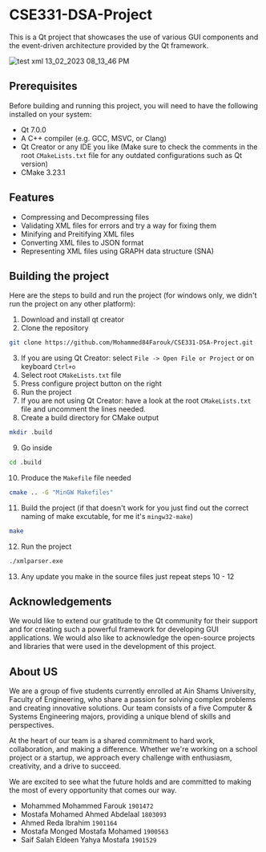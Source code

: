 # CSE331-DSA-Project

This is a Qt project that showcases the use of various GUI components and the event-driven architecture provided by the Qt framework.

![test xml 13_02_2023 08_13_46 PM](https://user-images.githubusercontent.com/74428638/218540346-45109288-8916-4d6f-b573-959d6e482b0b.png)

## Prerequisites

Before building and running this project, you will need to have the following installed on your system:

- Qt 7.0.0
- A C++ compiler (e.g. GCC, MSVC, or Clang)
- Qt Creator or any IDE you like (Make sure to check the comments in the root ``CMakeLists.txt`` file for any outdated configurations such as Qt version)
- CMake 3.23.1

## Features

- Compressing and Decompressing files
- Validating XML files for errors and try a way for fixing them
- Minifying and Preitifying XML files
- Converting XML files to JSON format
- Representing XML files using GRAPH data structure (SNA)

## Building the project

Here are the steps to build and run the project (for windows only, we didn't run the project on any other platform):

1. Download and install qt creator
2. Clone the repository
```bash
git clone https://github.com/Mohammed84Farouk/CSE331-DSA-Project.git
```
3. If you are using Qt Creator: select ``File -> Open File or Project`` or on keyboard ``Ctrl+o``
4. Select root ``CMakeLists.txt`` file
5. Press configure project button on the right
6. Run the project
7. If you are not using Qt Creator: have a look at the root ``CMakeLists.txt`` file and uncomment the lines needed.
8. Create a build directory for CMake output
```bash
mkdir .build
```
9. Go inside
```bash
cd .build
```
10. Produce the ``Makefile`` file needed
```bash
cmake .. -G "MinGW Makefiles"
```
11. Build the project (if that doesn't work for you just find out the correct naming of make excutable, for me it's ``mingw32-make``)
```bash
make
```
12. Run the project
```bash
./xmlparser.exe
```
13. Any update you make in the source files just repeat steps 10 - 12

## Acknowledgements

We would like to extend our gratitude to the Qt community for their support and for creating such a powerful framework for developing GUI applications. We would also like to acknowledge the open-source projects and libraries that were used in the development of this project.

## About US

We are a group of five students currently enrolled at Ain Shams University, Faculty of Engineering, who share a passion for solving complex problems and creating innovative solutions. Our team consists of a five Computer & Systems Engineering majors, providing a unique blend of skills and perspectives.

At the heart of our team is a shared commitment to hard work, collaboration, and making a difference. Whether we're working on a school project or a startup, we approach every challenge with enthusiasm, creativity, and a drive to succeed.

We are excited to see what the future holds and are committed to making the most of every opportunity that comes our way.

- Mohammed Mohammed Farouk ``1901472``
- Mostafa Mohamed Ahmed Abdelaal ``1803093``
- Ahmed Reda Ibrahim ``1901164``
- Mostafa Monged Mostafa Mohamed ``1900563``
- Saif Salah Eldeen Yahya Mostafa ``1901529``
